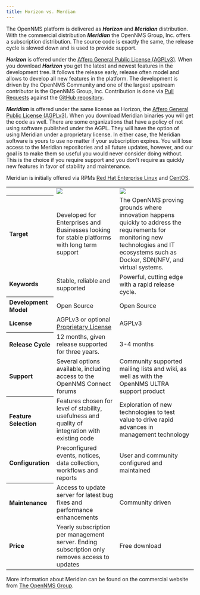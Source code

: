 ```yaml
---
title: Horizon vs. Merdian
---
```

The OpenNMS platform is delivered as _**Horizon**_ and _**Meridian**_ distribution.
With the commercial distribution _**Meridian**_ the OpenNMS Group, Inc. offers a subscription distribution.
The source code is exactly the same, the release cycle is slowed down and is used to provide support.

_**Horizon**_ is offered under the [Affero General Public License (AGPLv3)](http://en.wikipedia.org/wiki/Affero_General_Public_License).
When you download _**Horizon**_ you get the latest and newest features in the development tree.
It follows the release early, release often model and allows to develop all new features in the platform.
The development is driven by the OpenNMS Community and one of the largest upstream contributor is the OpenNMS Group, Inc.
Contribution is done via [Pull Requests](https://help.github.com/articles/using-pull-requests/) against the [GitHub repository](https://github.com/OpenNMS/opennms).

_**Meridian**_ is offered under the same license as Horizon, the [Affero General Public License (AGPLv3)](http://en.wikipedia.org/wiki/Affero_General_Public_License).
When you download Meridian binaries you will get the code as well.
There are some organizations that have a policy of not using software published under the AGPL.
They will have the option of using Meridian under a proprietary license.
In either case, the Meridian software is yours to use no matter if your subscription expires.
You will lose access to the Meridian repositories and all future updates, however, and our goal is to make them so useful you would never consider doing without.
This is the choice if you require support and you don't require as quickly new features in favor of stability and maintenance.

Meridian is initially offered via RPMs [Red Hat Enterprise Linux](http://www.redhat.com/en/technologies/linux-platforms/enterprise-linux) and [CentOS](http://www.centos.org/).

<table class="table">
  <tr>
    <td></td>
    <td><img src="../images/meridian_logo_small.png" /></td>
    <td><img src="../images/horizon_small.png" /></td>
  </tr>
  <tr>
    <th align="left">
      Target
    </th>
    <td align="left">
      Developed for Enterprises and Businesses looking for stable platforms with long term support
    </td>
    <td align="left">
      The OpenNMS proving grounds where innovation happens quickly to address the requirements for monitoring new technologies and IT ecosystems such as Docker, SDN/NFV, and virtual systems.
    </td>
  </tr>
  <tr>
    <td align="left">
      <strong>Keywords</strong>
    </td>
    <td align="left">
      Stable, reliable and supported
    </td>
    <td align="left">
      Powerful, cutting edge with a rapid release cycle.
    </td>
  </tr>
  <tr>
    <th align="left">
      Development Model
    </th>
    <td align="left">
      Open Source
    </td>
    <td align="left">
      Open Source
    </td>
  </tr>
  <tr>
    <td align="left">
      <strong>License</strong>
    </td>
    <td align="left">
      AGPLv3 or optional <a href="http://www.opennms.com/meridian-license/" target="_BLANK">Proprietary License</a>
    </td>
    <td align="left">
      AGPLv3
    </td>
  </tr>
  <tr>
    <th align="left">
      Release Cycle
    </th>
    <td align="left">
      12 months, given release supported for three years.
    </td>
    <td align="left">
      3-4 months
    </td>
  </tr>
  <tr>
    <td align="left">
      <strong>Support</strong>
    </td>
    <td align="left">
      Several options available, including access to the OpenNMS Connect forums
    </td>
    <td align="left">
      Community supported mailing lists and wiki, as well as with the OpenNMS ULTRA support product
    </td>
  </tr>
  <tr>
    <th align="left">
      Feature Selection
    </th>
    <td align="left">
      Features chosen for level of stability, usefulness and quality of integration with existing code
    </td>
    <td align="left">
      Exploration of new technologies to test value to drive rapid advances in management technology
    </td>
  </tr>
  <tr>
    <td align="left">
      <strong>Configuration</strong>
    </td>
    <td align="left">
      Preconfigured events, notices, data collection, workflows and reports
    </td>
    <td align="left">
      User and community configured and maintained
    </td>
  </tr>
  <tr>
    <th align="left">
      Maintenance
    </th>
    <td align="left">
      Access to update server for latest bug fixes and performance enhancements
    </td>
    <td align="left">
      Community driven
    </td>
  </tr>
  <tr>
    <td align="left">
      <strong>Price</strong>
    </td>
    <td align="left">
      Yearly subscription per management server. Ending subscription only removes access to updates
    </td>
    <td align="left">
      Free download
    </td>
  </tr>
</table>

More information about Meridian can be found on the commercial website from [The OpenNMS Group](http://www.opennms.com).